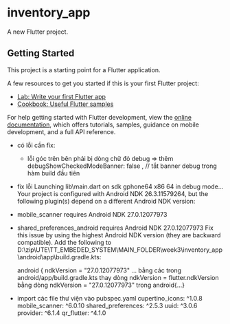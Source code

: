 # inventory_app

A new Flutter project.

## Getting Started

This project is a starting point for a Flutter application.

A few resources to get you started if this is your first Flutter project:

- [Lab: Write your first Flutter app](https://docs.flutter.dev/get-started/codelab)
- [Cookbook: Useful Flutter samples](https://docs.flutter.dev/cookbook)

For help getting started with Flutter development, view the
[online documentation](https://docs.flutter.dev/), which offers tutorials,
samples, guidance on mobile development, and a full API reference.


* có lỗi cần fix: 
    - lỗi góc trên bên phải bị dòng chữ đỏ debug
    => thêm debugShowCheckedModeBanner: false , // tắt banner debug trong hàm build đầu tiên


* fix lỗi Launching lib\main.dart on sdk gphone64 x86 64 in debug mode...
Your project is configured with Android NDK 26.3.11579264, but the following plugin(s) depend on a different Android NDK version:
- mobile_scanner requires Android NDK 27.0.12077973
- shared_preferences_android requires Android NDK 27.0.12077973
Fix this issue by using the highest Android NDK version (they are backward compatible).
Add the following to D:\zip\UTE\TT_EMBEDED_SYSTEM\MAIN_FOLDER\week3\inventory_app\android\app\build.gradle.kts:

    android {
        ndkVersion = "27.0.12077973"
        ...
bằng các trong android/app/build.gradle.kts thay dòng ndkVersion = flutter.ndkVersion
bằng dòng ndkVersion = "27.0.12077973" trong android{...}

* import các file thư viện vào pubspec.yaml
  cupertino_icons: ^1.0.8
  mobile_scanner: ^6.0.10
  shared_preferences: ^2.5.3
  uuid: ^3.0.6
  provider: ^6.1.4
  qr_flutter: ^4.1.0